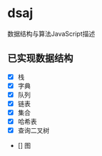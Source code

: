 # dsaj

数据结构与算法JavaScript描述

## 已实现数据结构

- [x] 栈
- [x] 字典
- [x] 队列
- [x] 链表
- [x] 集合
- [x] 哈希表
- [x] 查询二叉树
- [] 图
